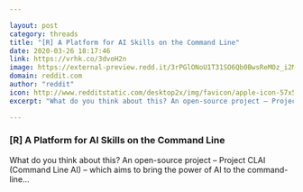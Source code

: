 ```yaml
---

layout: post
category: threads
title: "[R] A Platform for AI Skills on the Command Line"
date: 2020-03-26 18:17:46
link: https://vrhk.co/3dvoH2n
image: https://external-preview.redd.it/3rPGlONoU1T31SO6Qb0BwsReMOz_i2Mb0X4HSZSG164.jpg?width=1200&height=628.272251309&auto=webp&crop=1200:628.272251309,smart&s=3cdc6dff2a2f952b56dc7717599234611fb3a89b
domain: reddit.com
author: "reddit"
icon: http://www.redditstatic.com/desktop2x/img/favicon/apple-icon-57x57.png
excerpt: "What do you think about this? An open-source project – Project CLAI (Command Line AI) – which aims to bring the power of AI to the command-line..."

---
```


### [R] A Platform for AI Skills on the Command Line

What do you think about this? An open-source project – Project CLAI (Command Line AI) – which aims to bring the power of AI to the command-line...